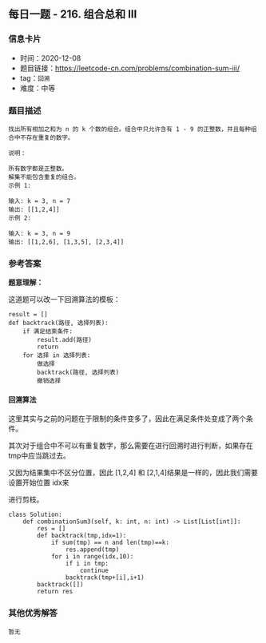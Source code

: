 ## 每日一题 - 216. 组合总和 III

### 信息卡片

- 时间：2020-12-08
- 题目链接：https://leetcode-cn.com/problems/combination-sum-iii/
- tag：`回溯`
- 难度：中等

### 题目描述

```
找出所有相加之和为 n 的 k 个数的组合。组合中只允许含有 1 - 9 的正整数，并且每种组合中不存在重复的数字。

说明：

所有数字都是正整数。
解集不能包含重复的组合。 
示例 1:

输入: k = 3, n = 7
输出: [[1,2,4]]
示例 2:

输入: k = 3, n = 9
输出: [[1,2,6], [1,3,5], [2,3,4]]

```

### 参考答案

**题意理解：**

这道题可以改一下回溯算法的模板：

```
result = []
def backtrack(路径, 选择列表):
    if 满足结束条件:
        result.add(路径)
        return
    for 选择 in 选择列表:
        做选择
        backtrack(路径, 选择列表)
        撤销选择
```


#### 回溯算法

这里其实与之前的问题在于限制的条件变多了，因此在满足条件处变成了两个条件。

其次对于组合中不可以有重复数字，那么需要在进行回溯时进行判断，如果存在tmp中应当跳过去。

又因为结果集中不区分位置，因此 [1,2,4] 和 [2,1,4]结果是一样的，因此我们需要设置开始位置 idx来

进行剪枝。

```
class Solution:
    def combinationSum3(self, k: int, n: int) -> List[List[int]]:
        res = []
        def backtrack(tmp,idx=1):
            if sum(tmp) == n and len(tmp)==k:
                res.append(tmp)
            for i in range(idx,10):
                if i in tmp:
                    continue
                backtrack(tmp+[i],i+1)
        backtrack([])
        return res
```

### 其他优秀解答

```
暂无
```



